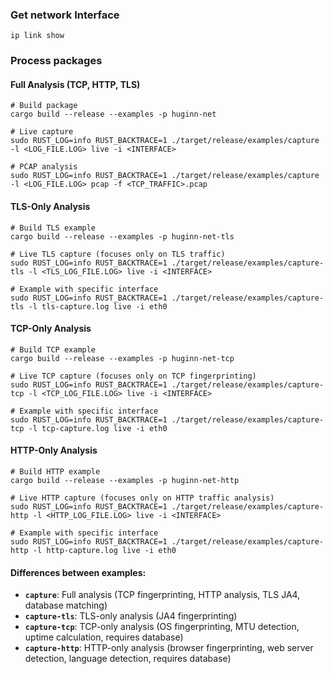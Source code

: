 ###  Get network Interface
```
ip link show
```

### Process packages

#### Full Analysis (TCP, HTTP, TLS)
```
# Build package
cargo build --release --examples -p huginn-net

# Live capture
sudo RUST_LOG=info RUST_BACKTRACE=1 ./target/release/examples/capture -l <LOG_FILE.LOG> live -i <INTERFACE>                       

# PCAP analysis
sudo RUST_LOG=info RUST_BACKTRACE=1 ./target/release/examples/capture -l <LOG_FILE.LOG> pcap -f <TCP_TRAFFIC>.pcap
```

#### TLS-Only Analysis
```
# Build TLS example
cargo build --release --examples -p huginn-net-tls

# Live TLS capture (focuses only on TLS traffic)
sudo RUST_LOG=info RUST_BACKTRACE=1 ./target/release/examples/capture-tls -l <TLS_LOG_FILE.LOG> live -i <INTERFACE>

# Example with specific interface
sudo RUST_LOG=info RUST_BACKTRACE=1 ./target/release/examples/capture-tls -l tls-capture.log live -i eth0
```

#### TCP-Only Analysis
```
# Build TCP example
cargo build --release --examples -p huginn-net-tcp

# Live TCP capture (focuses only on TCP fingerprinting)
sudo RUST_LOG=info RUST_BACKTRACE=1 ./target/release/examples/capture-tcp -l <TCP_LOG_FILE.LOG> live -i <INTERFACE>

# Example with specific interface
sudo RUST_LOG=info RUST_BACKTRACE=1 ./target/release/examples/capture-tcp -l tcp-capture.log live -i eth0
```

#### HTTP-Only Analysis
```
# Build HTTP example
cargo build --release --examples -p huginn-net-http

# Live HTTP capture (focuses only on HTTP traffic analysis)
sudo RUST_LOG=info RUST_BACKTRACE=1 ./target/release/examples/capture-http -l <HTTP_LOG_FILE.LOG> live -i <INTERFACE>

# Example with specific interface
sudo RUST_LOG=info RUST_BACKTRACE=1 ./target/release/examples/capture-http -l http-capture.log live -i eth0
```

#### Differences between examples:
- **`capture`**: Full analysis (TCP fingerprinting, HTTP analysis, TLS JA4, database matching)
- **`capture-tls`**: TLS-only analysis (JA4 fingerprinting)
- **`capture-tcp`**: TCP-only analysis (OS fingerprinting, MTU detection, uptime calculation, requires database)
- **`capture-http`**: HTTP-only analysis (browser fingerprinting, web server detection, language detection, requires database)
